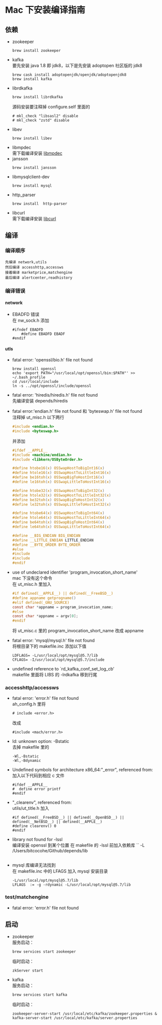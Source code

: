 # Mac 下安装编译指南

## 依赖

- zookeeper
  ```
  brew install zookeeper
  ```
- kafka  
   要先安装 java 1.8 即 jdk8，以下是先安装 adoptopen 社区版的 jdk8
  ```
  brew cask install adoptopenjdk/openjdk/adoptopenjdk8
  brew install kafka
  ```
- librdkafka
  ```
  brew install librdkafka
  ```
  源码安装要注释掉
  configure.self 里面的
  ```
  # mkl_check "libsasl2" disable
  # mkl_check "zstd" disable
  ```
- libev
  ```
  brew install libev
  ```
- libmpdec  
   需下载编译安装 [libmpdec](http://www.bytereef.org/mpdecimal/)
- jansson
  ```
  brew install jansson
  ```
- libmysqlclient-dev
  ```
  brew install mysql
  ```
- http_parser
  ```
  brew install  http-parser
  ```
- libcurl  
   需下载编译安装 [libcurl](https://curl.haxx.se/libcurl/)

## 编译

### 编译顺序

    先编译 network,utils
    然后编译 accesshttp,accessws
    接着编译 marketprice,matchengine
    最后编译 alertcenter,readhistory

### 编译错误

#### network

- EBADFD 错误  
   在 nw_sock.h 添加
  ```
  #ifndef EBADFD
      #define EBADFD EBADF
  #endif
  ```

#### utls

- fatal error: 'openssl/bio.h' file not found

  ```
  brew install openssl
  echo 'export PATH="/usr/local/opt/openssl/bin:$PATH"' >> ~/.bash_profile
  cd /usr/local/include
  ln -s ../opt/openssl/include/openssl
  ```

- fatal error: 'hiredis/hiredis.h' file not found  
   先编译安装 depends/hiredis

- fatal error:'endian.h' file not found 和 'byteswap.h' file not found  
   注释掉 ut_misc.h 以下两行

  ```c
  #include <endian.h>
  #include <byteswap.h>
  ```

  并添加

  ```c
  #ifdef __APPLE__
  #include <machine/endian.h>
  #include <libkern/OSByteOrder.h>

  #define htobe16(x) OSSwapHostToBigInt16(x)
  #define htole16(x) OSSwapHostToLittleInt16(x)
  #define be16toh(x) OSSwapBigToHostInt16(x)
  #define le16toh(x) OSSwapLittleToHostInt16(x)

  #define htobe32(x) OSSwapHostToBigInt32(x)
  #define htole32(x) OSSwapHostToLittleInt32(x)
  #define be32toh(x) OSSwapBigToHostInt32(x)
  #define le32toh(x) OSSwapLittleToHostInt32(x)

  #define htobe64(x) OSSwapHostToBigInt64(x)
  #define htole64(x) OSSwapHostToLittleInt64(x)
  #define be64toh(x) OSSwapBigToHostInt64(x)
  #define le64toh(x) OSSwapLittleToHostInt64(x)

  #define __BIG_ENDIAN BIG_ENDIAN
  #define __LITTLE_ENDIAN LITTLE_ENDIAN
  #define __BYTE_ORDER BYTE_ORDER
  #else
  #include
  #include
  #endif
  ```

- use of undeclared identifier 'program_invocation_short_name'  
   mac 下没有这个命令  
   在 ut_misc.h 里加入
  ```c
  #if defined(__APPLE__) || defined(__FreeBSD__)
  #define appname getprogname()
  #elif defined(_GNU_SOURCE)
  const char *appname = program_invocation_name;
  #else
  const char *appname = argv[0];
  #endif
  ```
  将 ut_misc.c 里的 program_invocation_short_name 改成 appname
- fatal error: 'mysql/mysql.h' file not found  
   将根目录下的 makefile.inc 添加以下值

  ```
  LDFLAGS= -L/usr/local/opt/mysql@5.7/lib
  CFLAGS= -I/usr/local/opt/mysql@5.7/include
  ```

- undefined reference to `rd_kafka_conf_set_log_cb'  
   makefile 里面将 LIBS 的 -lrdkafka 移到行尾

### accesshttp/accessws

- fatal error: 'error.h' file not found  
   ah_config.h 里将

  ```
  # include <error.h>
  ```

  改成

  ```
  #include <mach/error.h>
  ```

- ld: unknown option: -Bstatic  
   去掉 makefile 里的

  ```
  -Wl,-Bstatic
  -Wl,-Bdynamic
  ```

- Undefined symbols for architecture x86_64:"\_error", referenced from:  
   加入以下代码到相应 c 文件

  ```
  #ifdef __APPLE__
  #  define error printf
  #endif
  ```

- "\_clearenv", referenced from:  
   utils/ut_title.h 加入

  ```
  #if defined(__FreeBSD__) || defined(__OpenBSD__) || defined(__NetBSD__) || defined(__APPLE__)
  #define clearenv() 0
  #endif
  ```

- library not found for -lssl  
   编译安装 openssl 到某个位置
  在 makefile 的 -lssl 前加入依赖库
  ``
  -L /Users/bitcocohe/Github/depends/lib

  ```

  ```

- mysql 库编译无法找到  
   在 makefile.inc 中的 LFAGS 加入 mysql 安装目录
  ```
  -L/usr/local/opt/mysql@5.7/lib
  LFLAGS  := -g -rdynamic -L/usr/local/opt/mysql@5.7/lib
  ```

### test/matchengine

- fatal error: 'error.h' file not found

## 启动

- zookeeper  
   服务启动：

  ```
  brew services start zookeeper
  ```

  临时启动：

  ```
  zkServer start
  ```

- kafka  
   服务启动：
  ```
  brew services start kafka
  ```
  临时启动：
  ```
  zookeeper-server-start /usr/local/etc/kafka/zookeeper.properties & kafka-server-start /usr/local/etc/kafka/server.properties
  ```
